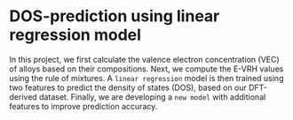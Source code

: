 # DOS-prediction using linear regression model
In this project, we first calculate the valence electron concentration (VEC) of alloys based on their compositions. Next, we compute the E-VRH values using the rule of mixtures. A `linear regression` model is then trained using two features to predict the density of states (DOS), based on our DFT-derived dataset. Finally, we are developing a `new model` with additional features to improve prediction accuracy.

